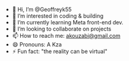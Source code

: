 - 👋 Hi, I’m @Geoffreyk55
- 👀 I’m interested in coding & building 
- 🌱 I’m currently learning Meta front-end dev.
- 💞️ I’m looking to collaborate on projects
- 📫 How to reach me: akouzabi@gmail.com 
- 😄 Pronouns: A Kza
- ⚡ Fun fact: "the reality can be virtual"

<!---
Geoffreyk55/Geoffreyk55 is a ✨ special ✨ repository because its `README.md` (this file) appears on your GitHub profile.
You can click the Preview link to take a look at your changes.
--->
